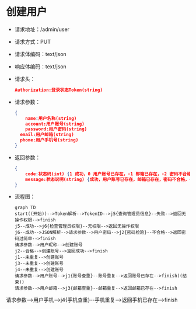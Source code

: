 # 创建用户

- 请求地址：/admin/user

- 请求方式：PUT

- 请求体编码：text/json

- 响应体编码：text/json

- 请求头：

  ```json
  Authorization:登录状态Token(string)
  ```

- 请求参数：

  ```json
  {
      name:用户名称(string)
      account:用户账号(string)
      password:用户密码(string)
  	email:用户邮箱(string)
  	phone:用户手机号(string)
  }
  ```

- 返回参数：

  ```json
  {
      code:状态码(int) {1 成功，0 用户账号已存在，-1 邮箱已存在，-2 密码不合格，-3 手机已存在，-4 无效授权码，-5 账号已存在}
      message:状态说明(string) {成功，用户账号已存在，邮箱已存在，密码不合格，手机已存在，无效授权码，账号已存在}
  }
  ```

- 流程图：

  ```mermaid
  graph TD
  start((开始))-->Token解析-->TokenID-->j5{查询管理员信息}--失败-->返回无操作权限-->finish
  j5--成功-->j6{检查管理员权限}--无权限-->返回无操作权限
  j6--成功-->JSON解析-->请求参数-->用户密码-->j2{密码检验}--不合格-->返回密码过简单-->finish
  请求参数-->用户昵称-->创建账号
  j2--合格-->创建账号-->返回成功-->finish
  j1--未重复-->创建账号
  j3--未重复-->创建账号
  j4--未重复-->创建账号
  请求参数-->用户账号-->j1{账号查重}--账号重复-->返回账号已存在-->finish((结束))
  请求参数-->用户邮箱-->j3{邮箱查重}--邮箱重复-->返回邮箱已存在-->finish
请求参数-->用户手机-->j4{手机查重}--手机重复-->返回手机已存在-->finish
  ```
  
  



